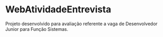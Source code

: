 # WebAtividadeEntrevista
Projeto desenvolvido para avaliação referente a vaga de Desenvolvedor Junior para Função Sistemas.
